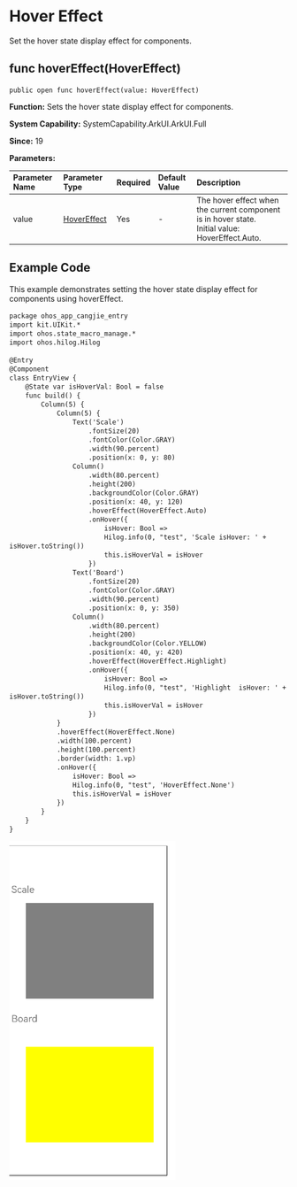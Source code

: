 # Hover Effect

Set the hover state display effect for components.

## func hoverEffect(HoverEffect)

```cangjie
public open func hoverEffect(value: HoverEffect)
```

**Function:** Sets the hover state display effect for components.

**System Capability:** SystemCapability.ArkUI.ArkUI.Full

**Since:** 19

**Parameters:**

| Parameter Name | Parameter Type | Required | Default Value | Description |
|:---|:---|:---|:---|:---|
| value | [HoverEffect](./cj-common-types.md#enum-hovereffect) | Yes | - | The hover effect when the current component is in hover state.<br/>Initial value: HoverEffect.Auto. |

## Example Code

This example demonstrates setting the hover state display effect for components using hoverEffect.

<!-- run -->

```cangjie
package ohos_app_cangjie_entry
import kit.UIKit.*
import ohos.state_macro_manage.*
import ohos.hilog.Hilog

@Entry
@Component
class EntryView {
    @State var isHoverVal: Bool = false
    func build() {
        Column(5) {
            Column(5) {
                Text('Scale')
                    .fontSize(20)
                    .fontColor(Color.GRAY)
                    .width(90.percent)
                    .position(x: 0, y: 80)
                Column()
                    .width(80.percent)
                    .height(200)
                    .backgroundColor(Color.GRAY)
                    .position(x: 40, y: 120)
                    .hoverEffect(HoverEffect.Auto)
                    .onHover({
                        isHover: Bool =>
                        Hilog.info(0, "test", 'Scale isHover: ' + isHover.toString())
                        this.isHoverVal = isHover
                    })
                Text('Board')
                    .fontSize(20)
                    .fontColor(Color.GRAY)
                    .width(90.percent)
                    .position(x: 0, y: 350)
                Column()
                    .width(80.percent)
                    .height(200)
                    .backgroundColor(Color.YELLOW)
                    .position(x: 40, y: 420)
                    .hoverEffect(HoverEffect.Highlight)
                    .onHover({
                        isHover: Bool =>
                        Hilog.info(0, "test", 'Highlight  isHover: ' + isHover.toString())
                        this.isHoverVal = isHover
                    })
            }
            .hoverEffect(HoverEffect.None)
            .width(100.percent)
            .height(100.percent)
            .border(width: 1.vp)
            .onHover({
                isHover: Bool =>
                Hilog.info(0, "test", 'HoverEffect.None')
                this.isHoverVal = isHover
            })
        }
    }
}
```

![focus_control](figures/hovereffect.png)